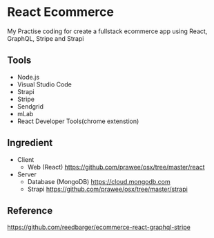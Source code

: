 # React Ecommerce

My Practise coding for create a fullstack ecommerce app using React, GraphQL, Stripe and Strapi

## Tools

- Node.js
- Visual Studio Code
- Strapi
- Stripe
- Sendgrid
- mLab
- React Developer Tools(chrome extenstion)

## Ingredient

- Client
  - Web (React) <https://github.com/prawee/osx/tree/master/react>
- Server
  - Database (MongoDB) <https://cloud.mongodb.com>
  - Strapi <https://github.com/prawee/osx/tree/master/strapi>

## Reference

<https://github.com/reedbarger/ecommerce-react-graphql-stripe>
